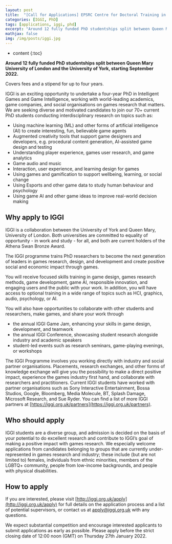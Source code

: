 ```yaml
---
layout: post
title:  "[Call for Applications] EPSRC Centre for Doctoral Training in Intelligent Games and Game Intelligence (IGGI) 2021"
categories: [IGGI, PhD]
tags: [applications, iggi, phd]
excerpt: "Around 12 fully funded PhD studentships split between Queen Mary University of London and the University of York, starting September 2022. Covers fees and a stipend for up to four years. Deadline: 12:00PM (GMT) on Thursday 27th January 2022"
mathjax: false
img: /img/posts/iggi.jpg
---
```


* content
{:toc}

**Around 12 fully funded PhD studentships split between Queen Mary University of London and the University of York, starting September 2022.**

Covers fees and a stipend for up to four years.

IGGI is an exciting opportunity to undertake a four-year PhD in Intelligent Games and Game Intelligence, working with world-leading academics, game companies, and social organisations on games research that matters. We are seeking diverse and motivated candidates to join our 70+ current PhD students conducting interdisciplinary research on topics such as:
* Using machine learning (ML) and other forms of artificial intelligence (AI) to create interesting, fun, believable game agents
* Augmented creativity tools that support game designers and developers, e.g. procedural content generation, AI-assisted game design and testing
* Understanding player experience, games user research, and game analytics
* Game audio and music
* Interaction, user experience, and learning design for games
* Using games and gamification to support wellbeing, learning, or social change
* Using Esports and other game data to study human behaviour and psychology
* Using game AI and other game ideas to improve real-world decision making


## Why apply to IGGI

IGGI is a collaboration between the University of York and Queen Mary, University of London. Both universities are committed to equality of opportunity - in work and study - for all, and both are current holders of the Athena Swan Bronze Award.

The IGGI programme trains PhD researchers to become the next generation of leaders in games research, design, and development and create positive social and economic impact through games.

You will receive focused skills training in game design, games research methods, game development, game AI, responsible innovation, and engaging users and the public with your work. In addition, you will have access to optional training in a wide range of topics such as HCI, graphics, audio, psychology, or AI.

You will also have opportunities to collaborate with other students and researchers, make games, and share your work through
* the annual IGGI Game Jam, enhancing your skills in game design, development, and teamwork
* the annual IGGI Conference, showcasing student research alongside industry and academic speakers
* student-led events such as research seminars, game-playing evenings, or workshops

The IGGI Programme involves you working directly with industry and social partner organisations. Placements, research exchanges, and other forms of knowledge exchange will give you the possibility to make a direct positive impact, experience the games industry first hand, and collaborate with researchers and practitioners. Current IGGI students have worked with partner organisations such as Sony Interactive Entertainment, Bossa Studios, Google, Bloomberg, Media Molecule, BT, Splash Damage, Microsoft Research, and Sue Ryder. You can find a list of more IGGI partners at [https://iggi.org.uk/partners](https://iggi.org.uk/partners).

## Who should apply

IGGI students are a diverse group, and admission is decided on the basis of your potential to do excellent research and contribute to IGGI’s goal of making a positive impact with games research. We especially welcome applications from candidates belonging to groups that are currently under-represented in games research and industry; these include (but are not limited to) females, individuals from ethnic minorities, members of the LGBTQ+ community, people from low-income backgrounds, and people with physical disabilities.

## How to apply

If you are interested, please visit [http://iggi.org.uk/apply](http://iggi.org.uk/apply) for full details on the application process and a list of potential supervisors, or contact us at [apply@iggi.org.uk](mailto:apply@iggi.org.uk) with any questions.

We expect substantial competition and encourage interested applicants to submit applications as early as possible. Please apply before the strict closing date of 12:00 noon (GMT) on Thursday 27th January 2022.
